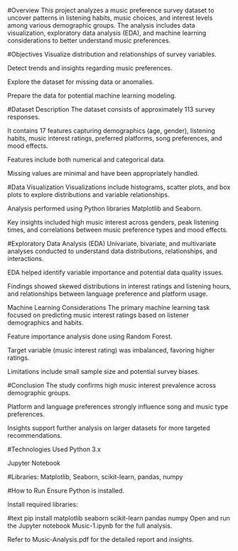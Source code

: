 
#Overview
This project analyzes a music preference survey dataset to uncover patterns in listening habits, music choices, and interest levels among various demographic groups. The analysis includes data visualization, exploratory data analysis (EDA), and machine learning considerations to better understand music preferences.

#Objectives
Visualize distribution and relationships of survey variables.

Detect trends and insights regarding music preferences.

Explore the dataset for missing data or anomalies.

Prepare the data for potential machine learning modeling.

#Dataset Description
The dataset consists of approximately 113 survey responses.

It contains 17 features capturing demographics (age, gender), listening habits, music interest ratings, preferred platforms, song preferences, and mood effects.

Features include both numerical and categorical data.

Missing values are minimal and have been appropriately handled.

#Data Visualization
Visualizations include histograms, scatter plots, and box plots to explore distributions and variable relationships.

Analysis performed using Python libraries Matplotlib and Seaborn.

Key insights included high music interest across genders, peak listening times, and correlations between music preference types and mood effects.

#Exploratory Data Analysis (EDA)
Univariate, bivariate, and multivariate analyses conducted to understand data distributions, relationships, and interactions.

EDA helped identify variable importance and potential data quality issues.

Findings showed skewed distributions in interest ratings and listening hours, and relationships between language preference and platform usage.

Machine Learning Considerations
The primary machine learning task focused on predicting music interest ratings based on listener demographics and habits.

Feature importance analysis done using Random Forest.

Target variable (music interest rating) was imbalanced, favoring higher ratings.

Limitations include small sample size and potential survey biases.

#Conclusion
The study confirms high music interest prevalence across demographic groups.

Platform and language preferences strongly influence song and music type preferences.

Insights support further analysis on larger datasets for more targeted recommendations.

#Technologies Used
Python 3.x

Jupyter Notebook

#Libraries: Matplotlib, Seaborn, scikit-learn, pandas, numpy

#How to Run
Ensure Python is installed.

Install required libraries:

#text
pip install matplotlib seaborn scikit-learn pandas numpy
Open and run the Jupyter notebook Music-1.ipynb for the full analysis.

Refer to Music-Analysis.pdf for the detailed report and insights.

